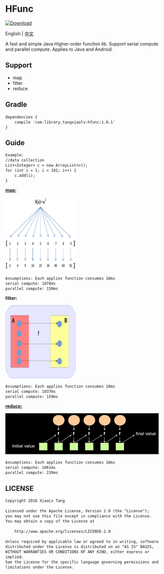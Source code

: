 # HFunc
[ ![Download](https://api.bintray.com/packages/tangxiaolv/maven/hfunc/images/download.svg) ](https://bintray.com/tangxiaolv/maven/hfunc/_latestVersion)

English | [中文](https://github.com/TangXiaoLv/HFunc/blob/master/README_CN.md) 

A fast and simple Java Higher-order function lib. Support serial compute and parallel compute.
Applies to Java and Android.

Support
---
+ map
+ filter
+ reduce

Gradle
---
    dependencies {
        compile 'com.library.tangxiaolv:hfunc:1.0.1'
    }

Guide
---
	Example:
	//data collection
    List<Integer> c = new ArrayList<>();
    for (int i = 1; i < 101; i++) {
        c.add(i);
    }

[**map:**](https://research.google.com/archive/mapreduce.html)

<img src="img/1.png" height= "228" width="220">

```
Assumptions: Each applies function consumes 10ms
serial compute: 1078ms
parallel compute: 150ms
```

**filter:**

<img src="img/3.png" height= "228" width="220">

```
Assumptions: Each applies function consumes 10ms
serial compute: 1037ms
parallel compute: 159ms
```

[**reduce:**](https://research.google.com/archive/mapreduce.html)

<img src="img/2.png" height= "128" width="480">

```
Assumptions: Each applies function consumes 10ms
serial compute: 1061ms
parallel compute: 239ms
```

LICENSE
---

    Copyright 2016 XiaoLv Tang

    Licensed under the Apache License, Version 2.0 (the "License");
    you may not use this file except in compliance with the License.
    You may obtain a copy of the License at

        http://www.apache.org/licenses/LICENSE-2.0

    Unless required by applicable law or agreed to in writing, software
    distributed under the License is distributed on an "AS IS" BASIS,
    WITHOUT WARRANTIES OR CONDITIONS OF ANY KIND, either express or implied.
    See the License for the specific language governing permissions and
    limitations under the License.
